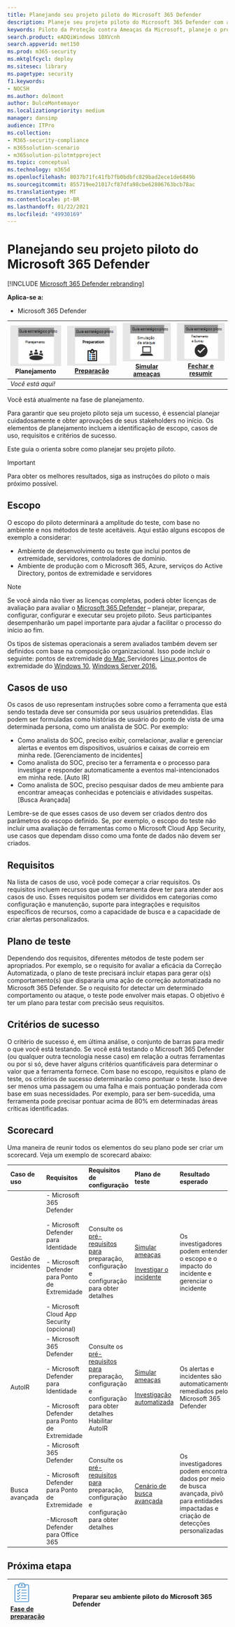 ```yaml
---
title: Planejando seu projeto piloto do Microsoft 365 Defender
description: Planeje seu projeto piloto do Microsoft 365 Defender com as partes interessadas para gerenciar as expectativas e garantir um resultado bem-sucedido.
keywords: Piloto da Proteção contra Ameaças da Microsoft, planeje o projeto piloto da Proteção contra Ameaças da Microsoft, avalie a Proteção contra Ameaças da Microsoft em produção, projeto piloto da Proteção contra Ameaças da Microsoft, segurança cibernética, ameaça persistente avançada, segurança corporativa, dispositivos, identidade, usuários, dados, aplicativos, incidentes, investigação e correção automatizadas, busca avançada
search.product: eADQiWindows 10XVcnh
search.appverid: met150
ms.prod: m365-security
ms.mktglfcycl: deploy
ms.sitesec: library
ms.pagetype: security
f1.keywords:
- NOCSH
ms.author: dolmont
author: DulceMontemayor
ms.localizationpriority: medium
manager: dansimp
audience: ITPro
ms.collection:
- M365-security-compliance
- m365solution-scenario
- m365solution-pilotmtpproject
ms.topic: conceptual
ms.technology: m365d
ms.openlocfilehash: 8037b71fc41fb7fb0bdbfc829bad2ece1de6849b
ms.sourcegitcommit: 855719ee21017cf87dfa98cbe62806763bcb78ac
ms.translationtype: MT
ms.contentlocale: pt-BR
ms.lasthandoff: 01/22/2021
ms.locfileid: "49930169"
---
```

# <a name="planning-your-pilot-microsoft-365-defender-project"></a>Planejando seu projeto piloto do Microsoft 365 Defender 

[!INCLUDE [Microsoft 365 Defender rebranding](../includes/microsoft-defender.md)]


**Aplica-se a:**
- Microsoft 365 Defender

|![Planejamento](../../media/phase-diagrams/1-planning.png)<br/>Planejamento|[![Preparar](../../media/phase-diagrams/2-prepare.png)](prepare-mtpeval.md)<br/>[Preparação](prepare-mtpeval.md) | [![Simular ameaças](../../media/phase-diagrams/3-simluate.png)](mtp-pilot-simulate.md)<br/>[Simular ameaças](mtp-pilot-simulate.md) | [![Fechar e resumir](../../media/phase-diagrams/4-summary.png)](mtp-pilot-close.md)<br/>[Fechar e resumir](mtp-pilot-close.md)|
|--|--|--|--|
|*Você está aqui!*| | | |

Você está atualmente na fase de planejamento.

Para garantir que seu projeto piloto seja um sucesso, é essencial planejar cuidadosamente e obter aprovações de seus stakeholders no início. Os elementos de planejamento incluem a identificação de escopo, casos de uso, requisitos e critérios de sucesso.

Este guia o orienta sobre como planejar seu projeto piloto. 

>[!IMPORTANT]
>Para obter os melhores resultados, siga as instruções do piloto o mais próximo possível.


## <a name="scope"></a>Escopo

O escopo do piloto determinará a amplitude do teste, com base no ambiente e nos métodos de teste aceitáveis. Aqui estão alguns escopos de exemplo a considerar:
- Ambiente de desenvolvimento ou teste que inclui pontos de extremidade, servidores, controladores de domínio.
- Ambiente de produção com o Microsoft 365, Azure, serviços do Active Directory, pontos de extremidade e servidores

>[!NOTE]
>Se você ainda não tiver as licenças completas, poderá obter licenças de avaliação para avaliar o [Microsoft 365 Defender](https://aka.ms/mtp-trial-lab) – planejar, preparar, configurar, configurar e executar seu projeto piloto. Seus participantes desempenharão um papel importante para ajudar a facilitar o processo do início ao fim.

Os tipos de sistemas operacionais a serem avaliados também devem ser definidos com base na composição organizacional. Isso pode incluir o seguinte: pontos de extremidade [do Mac,](https://docs.microsoft.com/windows/security/threat-protection/microsoft-defender-atp/microsoft-defender-atp-mac#system-requirements)Servidores [Linux,](https://docs.microsoft.com/windows/security/threat-protection/microsoft-defender-atp/microsoft-defender-atp-linux#system-requirements)pontos de extremidade do [Windows 10,](https://docs.microsoft.com/windows/security/threat-protection/microsoft-defender-atp/minimum-requirements#supported-windows-versions) [Windows Server 2016.](https://docs.microsoft.com/windows/security/threat-protection/microsoft-defender-atp/minimum-requirements#supported-windows-versions)

## <a name="use-cases"></a>Casos de uso

Os casos de uso representam instruções sobre como a ferramenta que está sendo testada deve ser consumida por seus usuários pretendidas. Elas podem ser formuladas como histórias de usuário do ponto de vista de uma determinada persona, como um analista de SOC. Por exemplo:
- Como analista do SOC, preciso exibir, correlacionar, avaliar e gerenciar alertas e eventos em dispositivos, usuários e caixas de correio em minha rede. [Gerenciamento de incidentes]
- Como analista do SOC, preciso ter a ferramenta e o processo para investigar e responder automaticamente a eventos mal-intencionados em minha rede. [Auto IR]
- Como analista de SOC, preciso pesquisar dados de meu ambiente para encontrar ameaças conhecidas e potenciais e atividades suspeitas. [Busca Avançada]

Lembre-se de que esses casos de uso devem ser criados dentro dos parâmetros do escopo definido. Se, por exemplo, o escopo do teste não incluir uma avaliação de ferramentas como o Microsoft Cloud App Security, use casos que dependam disso como uma fonte de dados não devem ser criados.

## <a name="requirements"></a>Requisitos

Na lista de casos de uso, você pode começar a criar requisitos. Os requisitos incluem recursos que uma ferramenta deve ter para atender aos casos de uso. Esses requisitos podem ser divididos em categorias como configuração e manutenção, suporte para integrações e requisitos específicos de recursos, como a capacidade de busca e a capacidade de criar alertas personalizados.

## <a name="test-plan"></a>Plano de teste

Dependendo dos requisitos, diferentes métodos de teste podem ser apropriados. Por exemplo, se o requisito for avaliar a eficácia da Correção Automatizada, o plano de teste precisará incluir etapas para gerar o(s) comportamento(s) que dispararia uma ação de correção automatizada no Microsoft 365 Defender. Se o requisito for detectar um determinado comportamento ou ataque, o teste pode envolver mais etapas. O objetivo é ter um plano para testar com precisão seus requisitos.

## <a name="success-criteria"></a>Critérios de sucesso

O critério de sucesso é, em última análise, o conjunto de barras para medir o que você está testando. Se você está testando o Microsoft 365 Defender (ou qualquer outra tecnologia nesse caso) em relação a outras ferramentas ou por si só, deve haver alguns critérios quantificáveis para determinar o valor que a ferramenta fornece. Com base no escopo, requisitos e plano de teste, os critérios de sucesso determinarão como pontuar o teste. Isso deve ser menos uma passagem ou uma falha e mais pontuação ponderada com base em suas necessidades. Por exemplo, para ser bem-sucedida, uma ferramenta pode precisar pontuar acima de 80% em determinadas áreas críticas identificadas.

## <a name="scorecard"></a>Scorecard

Uma maneira de reunir todos os elementos do seu plano pode ser criar um scorecard. Veja um exemplo de scorecard abaixo:

| Caso de uso | Requisitos | Requisitos de configuração | Plano de teste | Resultado esperado | Status do teste | Pontuação | Observações |
|:-------|:-------|:-------|:-------|:-------|:-------|:-------|:-------|
|Gestão de incidentes|- Microsoft 365 Defender  </br></br>- Microsoft Defender para Identidade </br></br>- Microsoft Defender para Ponto de Extremidade </br></br>- Microsoft Cloud App Security (opcional)|Consulte os [pré-requisitos para](https://aka.ms/mtp-trial-lab) preparação, configuração e configuração para obter detalhes |[Simular ameaças](mtp-pilot-simulate.md) <br></br>[Investigar o incidente](https://docs.microsoft.com/microsoft-365/security/mtp/mtp-pilot-simulate#investigate-an-incident) |Os investigadores podem entender o escopo e o impacto do incidente e gerenciar o incidente||||
|AutoIR|- Microsoft 365 Defender </br></br>- Microsoft Defender para Identidade </br></br>- Microsoft Defender para Ponto de Extremidade |Consulte os [pré-requisitos para](https://aka.ms/mtp-trial-lab) preparação, configuração e configuração para obter detalhes <br>Habilitar AutoIR  |[Simular ameaças](mtp-pilot-simulate.md) <br></br>[Investigação automatizada](https://docs.microsoft.com/microsoft-365/security/mtp/mtp-pilot-simulate#automated-investigation-and-remediation) |Os alertas e incidentes são automaticamente remediados pelo Microsoft 365 Defender||||
|Busca avançada|- Microsoft 365 Defender </br></br>- Microsoft Defender para Ponto de Extremidade </br></br>-Microsoft Defender para Office 365 |Consulte os [pré-requisitos para](https://aka.ms/mtp-trial-lab) preparação, configuração e configuração para obter detalhes|[Cenário de busca avançada](https://docs.microsoft.com/microsoft-365/security/mtp/mtp-pilot-simulate#advanced-hunting-scenario) |Os investigadores podem encontrar dados por meio de busca avançada, pivô para entidades impactadas e criação de detecções personalizadas||||



## <a name="next-step"></a>Próxima etapa
|![Fase de preparação](../../media/mtp/prep.png) <br>[Fase de preparação](prepare-mtpeval.md) | Preparar seu ambiente piloto do Microsoft 365 Defender
|:-------|:-----|
